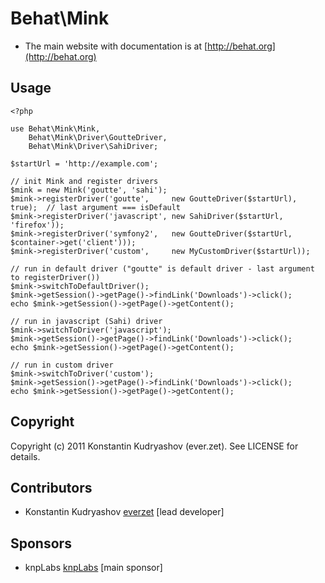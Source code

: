 Behat\Mink
==========

* The main website with documentation is at [http://behat.org](http://behat.org)

Usage
-----

    <?php
    
    use Behat\Mink\Mink,
        Behat\Mink\Driver\GoutteDriver,
        Behat\Mink\Driver\SahiDriver;
    
    $startUrl = 'http://example.com';
    
    // init Mink and register drivers
    $mink = new Mink('goutte', 'sahi');
    $mink->registerDriver('goutte',     new GoutteDriver($startUrl), true);  // last argument === isDefault
    $mink->registerDriver('javascript', new SahiDriver($startUrl, 'firefox'));
    $mink->registerDriver('symfony2',   new GoutteDriver($startUrl, $container->get('client')));
    $mink->registerDriver('custom',     new MyCustomDriver($startUrl));
    
    // run in default driver ("goutte" is default driver - last argument to registerDriver())
    $mink->switchToDefaultDriver();
    $mink->getSession()->getPage()->findLink('Downloads')->click();
    echo $mink->getSession()->getPage()->getContent();
    
    // run in javascript (Sahi) driver
    $mink->switchToDriver('javascript');
    $mink->getSession()->getPage()->findLink('Downloads')->click();
    echo $mink->getSession()->getPage()->getContent();
    
    // run in custom driver
    $mink->switchToDriver('custom');
    $mink->getSession()->getPage()->findLink('Downloads')->click();
    echo $mink->getSession()->getPage()->getContent();

Copyright
---------

Copyright (c) 2011 Konstantin Kudryashov (ever.zet). See LICENSE for details.

Contributors
------------

* Konstantin Kudryashov [everzet](http://github.com/everzet) [lead developer]

Sponsors
--------

* knpLabs [knpLabs](http://www.knplabs.com/) [main sponsor]
